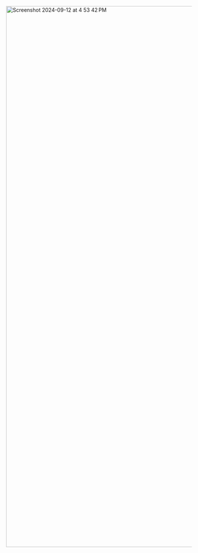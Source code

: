 <img width="1470" alt="Screenshot 2024-09-12 at 4 53 42 PM" src="https://github.com/user-attachments/assets/d11e5920-9f37-4a74-b30c-939df952f5f5">
